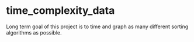 # time_complexity_data
Long term goal of this project is to time and graph as many different sorting algorithms as possible.
